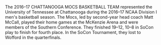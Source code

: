The 2016–17 CHATTANOOGA MOCS BASKETBALL TEAM represented the University of Tennessee at Chattanooga during the 2016–17 NCAA Division I men's basketball season. The Mocs, led by second-year head coach Matt McCall, played their home games at the McKenzie Arena and were members of the Southern Conference. They finished 19–12, 10–8 in SoCon play to finish for fourth place. In the SoCon Tournament, they lost to Wofford in the quarterfinals.
